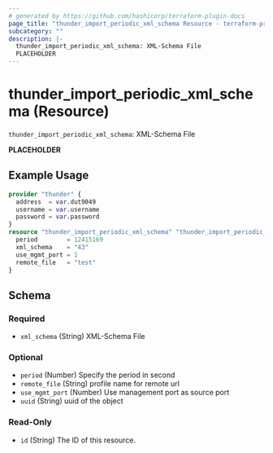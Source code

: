 ```yaml
---
# generated by https://github.com/hashicorp/terraform-plugin-docs
page_title: "thunder_import_periodic_xml_schema Resource - terraform-provider-thunder"
subcategory: ""
description: |-
  thunder_import_periodic_xml_schema: XML-Schema File
  PLACEHOLDER
---
```


# thunder_import_periodic_xml_schema (Resource)

`thunder_import_periodic_xml_schema`: XML-Schema File

__PLACEHOLDER__

## Example Usage

```terraform
provider "thunder" {
  address  = var.dut9049
  username = var.username
  password = var.password
}
resource "thunder_import_periodic_xml_schema" "thunder_import_periodic_xml_schema" {
  period        = 12415169
  xml_schema    = "43"
  use_mgmt_port = 1
  remote_file   = "test"
}
```

<!-- schema generated by tfplugindocs -->
## Schema

### Required

- `xml_schema` (String) XML-Schema File

### Optional

- `period` (Number) Specify the period in second
- `remote_file` (String) profile name for remote url
- `use_mgmt_port` (Number) Use management port as source port
- `uuid` (String) uuid of the object

### Read-Only

- `id` (String) The ID of this resource.


